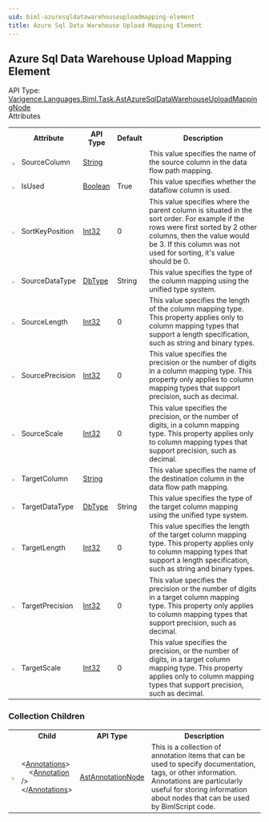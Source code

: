 ```yaml
---
uid: biml-azuresqldatawarehouseuploadmapping-element
title: Azure Sql Data Warehouse Upload Mapping Element
---
```

## Azure Sql Data Warehouse Upload Mapping Element

<div class="AssemblyInfoGroup"><div class="CrossReferenceGroup"><div class="CrossReferenceHeader">API Type:</div><div class="CrossReferenceValue"><a href="../api-reference/Varigence.Languages.Biml.Task.AstAzureSqlDataWarehouseUploadMappingNode.html">Varigence.Languages.Biml.Task.AstAzureSqlDataWarehouseUploadMappingNode</a></div></div></div><div class="AttributeGroup"><div class="AttributeGroupHeader">Attributes</div><table id="AttributeList" class="AttributeList"><tbody><tr><th class="AttributeIconColumnHeader">&nbsp;</th><th class="AttributeNameColumnHeader">Attribute</th><th class="AttributeTypeColumnHeader">API Type</th><th class="AttributeDefaultColumnHeader">Default</th><th class="AttributeSummaryColumnHeader">Description</th></tr><tr class="ad0"><td align="center" class="AttributeIcon"><img title="Required Property" src="attributeRequired.png"></td><td class="AttributeName">SourceColumn</td><td class="AttributeType"><a href="https://msdn.microsoft.com/en-us/library/System.String.aspx">String</a></td><td class="AttributeDefault">&nbsp;</td><td class="AttributeSummary"><div class ="SummaryItem">This value specifies the name of the source column in the data flow path mapping.</div></td></tr><tr class="ad1"><td align="center" class="AttributeIcon"><img title="" src="attribute.png"></td><td class="AttributeName">IsUsed</td><td class="AttributeType"><a href="https://msdn.microsoft.com/en-us/library/System.Boolean.aspx">Boolean</a></td><td class="AttributeDefault">True</td><td class="AttributeSummary"><div class ="SummaryItem">This value specifies whether the dataflow column is used.</div></td></tr><tr class="ad0"><td align="center" class="AttributeIcon"><img title="" src="attribute.png"></td><td class="AttributeName">SortKeyPosition</td><td class="AttributeType"><a href="https://msdn.microsoft.com/en-us/library/System.Int32.aspx">Int32</a></td><td class="AttributeDefault">0</td><td class="AttributeSummary"><div class ="SummaryItem">This value specifies where the parent column is situated in the sort order.  For example if the rows were first sorted by 2 other columns, then the value would be 3.  If this column was not used for sorting, it's value should be 0.</div></td></tr><tr class="ad1"><td align="center" class="AttributeIcon"><img title="" src="attribute.png"></td><td class="AttributeName">SourceDataType</td><td class="AttributeType"><a href="https://msdn.microsoft.com/en-us/library/System.Data.DbType.aspx">DbType</a></td><td class="AttributeDefault">String</td><td class="AttributeSummary"><div class ="SummaryItem">This value specifies the type of the column mapping using the unified type system.</div></td></tr><tr class="ad0"><td align="center" class="AttributeIcon"><img title="" src="attribute.png"></td><td class="AttributeName">SourceLength</td><td class="AttributeType"><a href="https://msdn.microsoft.com/en-us/library/System.Int32.aspx">Int32</a></td><td class="AttributeDefault">0</td><td class="AttributeSummary"><div class ="SummaryItem">This value specifies the length of the column mapping type. This property applies only to column mapping types that support a length specification, such as string and binary types.</div></td></tr><tr class="ad1"><td align="center" class="AttributeIcon"><img title="" src="attribute.png"></td><td class="AttributeName">SourcePrecision</td><td class="AttributeType"><a href="https://msdn.microsoft.com/en-us/library/System.Int32.aspx">Int32</a></td><td class="AttributeDefault">0</td><td class="AttributeSummary"><div class ="SummaryItem">This value specifies the precision or the number of digits in a column mapping type. This property only applies to column mapping types that support precision, such as decimal.</div></td></tr><tr class="ad0"><td align="center" class="AttributeIcon"><img title="" src="attribute.png"></td><td class="AttributeName">SourceScale</td><td class="AttributeType"><a href="https://msdn.microsoft.com/en-us/library/System.Int32.aspx">Int32</a></td><td class="AttributeDefault">0</td><td class="AttributeSummary"><div class ="SummaryItem">This value specifies the precision, or the number of digits, in a column mapping type. This property applies only to column mapping types that support precision, such as decimal.</div></td></tr><tr class="ad1"><td align="center" class="AttributeIcon"><img title="" src="attribute.png"></td><td class="AttributeName">TargetColumn</td><td class="AttributeType"><a href="https://msdn.microsoft.com/en-us/library/System.String.aspx">String</a></td><td class="AttributeDefault">&nbsp;</td><td class="AttributeSummary"><div class ="SummaryItem">This value specifies the name of the destination column in the data flow path mapping.</div></td></tr><tr class="ad0"><td align="center" class="AttributeIcon"><img title="" src="attribute.png"></td><td class="AttributeName">TargetDataType</td><td class="AttributeType"><a href="https://msdn.microsoft.com/en-us/library/System.Data.DbType.aspx">DbType</a></td><td class="AttributeDefault">String</td><td class="AttributeSummary"><div class ="SummaryItem">This value specifies the type of the target column mapping using the unified type system.</div></td></tr><tr class="ad1"><td align="center" class="AttributeIcon"><img title="" src="attribute.png"></td><td class="AttributeName">TargetLength</td><td class="AttributeType"><a href="https://msdn.microsoft.com/en-us/library/System.Int32.aspx">Int32</a></td><td class="AttributeDefault">0</td><td class="AttributeSummary"><div class ="SummaryItem">This value specifies the length of the target column mapping type. This property applies only to column mapping types that support a length specification, such as string and binary types.</div></td></tr><tr class="ad0"><td align="center" class="AttributeIcon"><img title="" src="attribute.png"></td><td class="AttributeName">TargetPrecision</td><td class="AttributeType"><a href="https://msdn.microsoft.com/en-us/library/System.Int32.aspx">Int32</a></td><td class="AttributeDefault">0</td><td class="AttributeSummary"><div class ="SummaryItem">This value specifies the precision or the number of digits in a target column mapping type. This property only applies to column mapping types that support precision, such as decimal.</div></td></tr><tr class="ad1"><td align="center" class="AttributeIcon"><img title="" src="attribute.png"></td><td class="AttributeName">TargetScale</td><td class="AttributeType"><a href="https://msdn.microsoft.com/en-us/library/System.Int32.aspx">Int32</a></td><td class="AttributeDefault">0</td><td class="AttributeSummary"><div class ="SummaryItem">This value specifies the precision, or the number of digits, in a target column mapping type. This property applies only to column mapping types that support precision, such as decimal.</div></td></tr></tbody></table></div><div class="ChildGroup">

### Collection Children

<table id="ChildList" class="ChildList"><tbody><tr><th class="ChildIconColumnHeader">&nbsp;</th><th class="ChildNameColumnHeader">Child</th><th class="ChildTypeColumnHeader">API Type</th><th class="ChildSummaryColumnHeader">Description</th></tr><tr class="cd0"><td align="center" class="ChildIcon"><img title="" src="collectionChild.png"><div class="RequiredIcon" title="Required Child"></div><td class="ChildName"><span class="punc">&lt;</span><a href=Varigence.Languages.Biml.AstNode_Annotations.html">Annotations</a><span class="punc">&gt;</span><br />&nbsp;&nbsp;&nbsp;&nbsp;<span class="punc">&lt;</span><a href=Varigence.Languages.Biml.AstAnnotationNode.html">Annotation</a> <span class="punc">/&gt;</span><br /><span class="punc">&lt;/</span><a href=Varigence.Languages.Biml.AstNode_Annotations.html">Annotations</a><span class="punc">&gt;</span></td><td class="ChildType"><a href="../api-reference/Varigence.Languages.Biml.AstAnnotationNode.html">AstAnnotationNode</a></td><td class="ChildSummary"><div class ="SummaryItem">This is a collection of annotation items that can be used to specify documentation, tags, or other information.  Annotations are particularly useful for storing information about nodes that can be used by BimlScript code.</div></td></tr></tbody></table>
</div>
